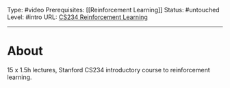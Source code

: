 Type: #video 
Prerequisites: [[Reinforcement Learning]]
Status: #untouched 
Level: #intro 
URL: [CS234 Reinforcement Learning](https://www.youtube.com/playlist?list=PLoROMvodv4rOSOPzutgyCTapiGlY2Nd8u)

----
# About

15 x 1.5h lectures, Stanford CS234 introductory course to reinforcement learning.